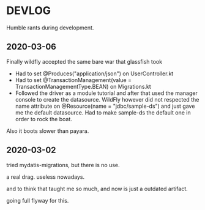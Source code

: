# DEVLOG

Humble rants during development.

## 2020-03-06

Finally wildfly accepted the same bare war that glassfish took 

- Had to set @Produces("application/json") on UserController.kt
- Had to set @TransactionManagement(value = TransactionManagementType.BEAN)
  on Migrations.kt
- Followed the driver as a module tutorial and after that used the manager
  console to create the datasource. WildFly however did not respected the name
  attribute on @Resource(name = "jdbc/sample-ds") and just gave me the default
  datasource. Had to make sample-ds the default one in order to rock the boat.
  
 Also it boots slower than payara. 

## 2020-03-02

tried mydatis-migrations, but there is no use.

a real drag. useless nowadays.

and to think that taught me so much, and now is just a outdated artifact.

going full flyway for this.
